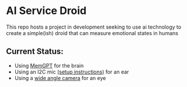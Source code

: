 # AI Service Droid
This repo hosts a project in development seeking to use ai technology to create a simple(ish) droid that can measure emotional states in humans

## Current Status:
- Using [MemGPT](https://github.com/cpacker/MemGPT) for the brain
- Using an I2C mic [(setup instructions)](https://learn.adafruit.com/adafruit-i2s-mems-microphone-breakout/raspberry-pi-wiring-test) for an ear
- Using a [wide angle camera](https://www.adafruit.com/product/5658) for an eye
